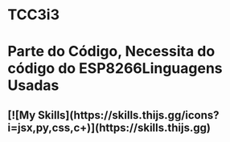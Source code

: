 # TCC3i3

<h1>Parte do Código, Necessita do código do ESP8266</h1:

<h2>Linguagens Usadas<h2>
[![My Skills](https://skills.thijs.gg/icons?i=jsx,py,css,c+)](https://skills.thijs.gg)

